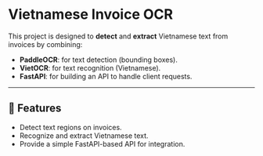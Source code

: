 # Vietnamese Invoice OCR

This project is designed to **detect** and **extract** Vietnamese text from invoices by combining:

- **PaddleOCR**: for text detection (bounding boxes).
- **VietOCR**: for text recognition (Vietnamese).
- **FastAPI**: for building an API to handle client requests.

---

## 🚀 Features
- Detect text regions on invoices.
- Recognize and extract Vietnamese text.
- Provide a simple FastAPI-based API for integration.